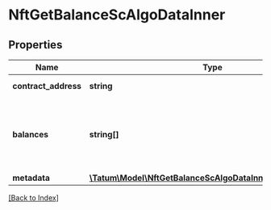 # NftGetBalanceScAlgoDataInner

## Properties

Name | Type | Description | Notes
------------ | ------------- | ------------- | -------------
**contract_address** | **string** | The asset ID (the ID of the NFT) | [optional]
**balances** | **string[]** | The array returning &lt;code&gt;1&lt;/code&gt; to indicate that the NFT with the specified ID exists | [optional]
**metadata** | [**\Tatum\Model\NftGetBalanceScAlgoDataInnerMetadataInner[]**](NftGetBalanceScAlgoDataInnerMetadataInner.md) |  | [optional]

[[Back to Index]](../index.md)
